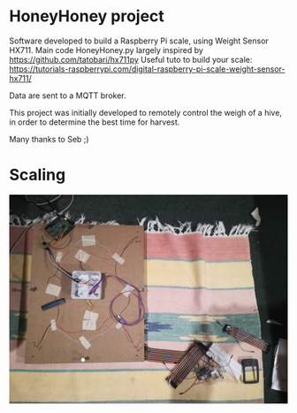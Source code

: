 # HoneyHoney project

Software developed to build a Raspberry Pi scale, using Weight Sensor HX711.
Main code HoneyHoney.py largely inspired by https://github.com/tatobari/hx711py 
Useful tuto to build your scale: https://tutorials-raspberrypi.com/digital-raspberry-pi-scale-weight-sensor-hx711/

Data are sent to a MQTT broker.

This project was initially developed to remotely control the weigh of a hive, in order to determine the best time for harvest.

Many thanks to Seb ;)

# Scaling 

![image](RaspiScale.jpg)
